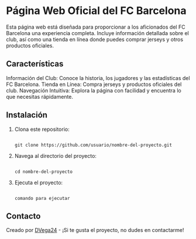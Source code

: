 # Página Web Oficial del FC Barcelona

Esta página web está diseñada para proporcionar a los aficionados del FC Barcelona una experiencia completa. Incluye información detallada sobre el club, así como una tienda en línea donde puedes comprar jerseys y otros productos oficiales.

## Características

Información del Club: Conoce la historia, los jugadores y las estadísticas del FC Barcelona.
Tienda en Línea: Compra jerseys y productos oficiales del club.
Navegación Intuitiva: Explora la página con facilidad y encuentra lo que necesitas rápidamente.

## Instalación

1. Clona este repositorio:

    ```

    git clone https://github.com/usuario/nombre-del-proyecto.git

    ```

2. Navega al directorio del proyecto:

    ```

    cd nombre-del-proyecto

    ```

3. Ejecuta el proyecto:

    ```

    comando para ejecutar

    ```

## Contacto

Creado por [DVega24](https://github.com/DVega24) - ¡Si te gusta el proyecto, no dudes en contactarme!
